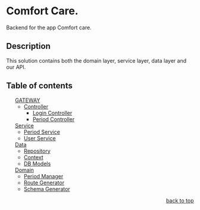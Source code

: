 <a name="readme-top"></a>

# Comfort Care.

Backend for the app Comfort care.

## Description

This solution contains both the domain layer, service layer, data layer and our API.

## Table of contents

<!-- TABLE OF CONTENTS -->
  <ol style="list-style: none;">
    <li>
      <a href="#ComfortCare.Api">GATEWAY</a>
      <ul>
        <li>
          <a href="#Controllers">Controller</a>
          <ul>
            <li><a href="#Controllers/LoginController">Login Controller</a></li>
            <li><a href="#Controllers/PeriodController">Period Controller</a></li>
          </ul>
        </li>
      </ul>
    </li>
    <li>
      <a href="#Service">Service</a>
      <ul>
        <li><a href="#Service/PeriodService">Period Service</a></li>
        <li><a href="#Service/UserService">User Service</a></li>
      </ul>
    </li>
    <li>
      <a href="#Data">Data</a>
      <ul>
        <li><a href="#Data/ComfortCareRepository">Repository</a></li>
        <li>
          <a href="#Data/ComfortCareDbContext">Context</a>
          <li><a href="#Data/Models">DB Models</a></li>
        </li>
      </ul>
    </li>
    <li>
      <a href="#Domain">Domain</a>
      <ul>
        <li>
          <a href="#BusinessLogic/PeriodManager">Period Manager</a>
          <li><a href="#BusinessLogic/RouteGenerator">Route Generator</a></li>
          <li><a href="#BusinessLogic/SchemaGenerator">Schema Generator</a></li>
        </li>
      </ul>
    </li>
  </ol>
<p align="right"><a href="#readme-top">back to top</a></p>
